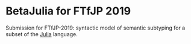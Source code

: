 # BetaJulia for FTfJP 2019

Submission for FTfJP-2019: syntactic model of semantic subtyping
for a subset of the [Julia](https://julialang.org/) language.
